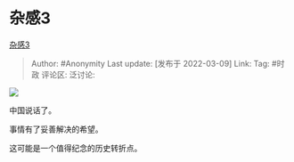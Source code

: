 # 杂感3
[杂感3](https://zhuanlan.zhihu.com/p/477895229)

> Author: #Anonymity
> Last update: [发布于 2022-03-09]
> Link:
> Tag: #时政
> 评论区:
> 泛讨论:

![](https://pic1.zhimg.com/v2-33e2451797e6ee35230d2b2041ead4e8_b.jpg)

中国说话了。

事情有了妥善解决的希望。

这可能是一个值得纪念的历史转折点。
